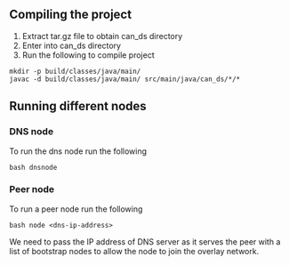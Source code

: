 ## Compiling the project

1. Extract tar.gz file to obtain can_ds directory
2. Enter into can_ds directory
3. Run the following to compile project

```
mkdir -p build/classes/java/main/
javac -d build/classes/java/main/ src/main/java/can_ds/*/*
```

## Running different nodes

### DNS node

To run the dns node run the following

```
bash dnsnode
```

### Peer node

To run a peer node run the following

```
bash node <dns-ip-address>
```
We need to pass the IP address of DNS server as it serves the peer with a list of bootstrap nodes to allow the node to join the overlay network.

